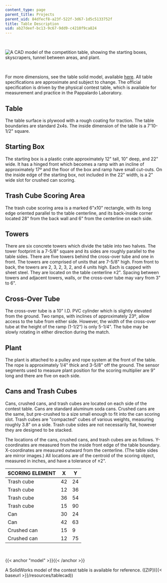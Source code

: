 ```yaml
---
content_type: page
parent_title: Projects
parent_uid: 84dfecf8-a23f-522f-3d67-1d5c5133752f
title: Table Description
uid: ab27deef-bc13-9c67-9dd9-c4210f9ca824
---
```


  
 

![A CAD model of the competition table, showing the starting boxes, skyscrapers, tunnel between areas, and plant.](/courses/mechanical-engineering/2-007-design-and-manufacturing-i-spring-2009/projects/tablemodel.jpg)

  
 

For more dimensions, see the table solid model, available [here](#model). All table specifications are approximate and subject to change. The official specification is driven by the physical contest table, which is available for measurement and practice in the Pappalardo Laboratory.

Table
-----

The table surface is plywood with a rough coating for traction. The table boundaries are standard 2x4s. The inside dimension of the table is a 7'10-1/2" square.

Starting Box
------------

The starting box is a plastic crate approximately 12" tall, 10" deep, and 22" wide. It has a hinged front which becomes a ramp with an incline of approximately 17º and the floor of the box and ramp have small cut-outs. On the inside edge of the starting box, not included in the 22" width, is a 2" wide slot for crushed can scoring.

Trash Cube Scoring Area
-----------------------

The trash cube scoring area is a marked 6"x10" rectangle, with its long edge oriented parallel to the table centerline, and its back-inside corner located 28" from the back wall and 6" from the centerline on each side.

Towers
------

There are six concrete towers which divide the table into two halves. The tower footprint is a 7-5/8" square and its sides are roughly parallel to the table sides. There are five towers behind the cross-over tube and one in front. The towers are comprised of units that are 7-5/8" high. From front to back, the towers are 2, 3, 2, 3, 2, and 4 units high. Each is capped with sheet steel. They are located on the table centerline ±2". Spacing between towers and adjacent towers, walls, or the cross-over tube may vary from 3" to 6".

Cross-Over Tube
---------------

The cross-over tube is a 10" I.D. PVC cylinder which is slightly elevated from the ground. Two ramps, with inclines of approximately 23º, allow access to the tube from either side. However, the width of the cross-over tube at the height of the ramp (1-1/2") is only 5-1/4". The tube may be slowly rotating in either direction during the match.

Plant
-----

The plant is attached to a pulley and rope system at the front of the table. The rope is approximately 1/4" thick and 3-5/8" off the ground. The sensor segments used to measure plant position for the scoring multiplier are 9" long and there are five on each side.

Cans and Trash Cubes
--------------------

Cans, crushed cans, and trash cubes are located on each side of the contest table. Cans are standard aluminum soda cans. Crushed cans are the same, but pre-crushed to a size small enough to fit into the can scoring slot. Trash cubes are "compacted" cubes of various weights, measuring roughly 3.8" on a side. Trash cube sides are not necessarily flat, however they are designed to be stacked.

The locations of the cans, crushed cans, and trash cubes are as follows. Y-coordinates are measured from the inside front edge of the table boundary. X-coordinates are measured outward from the centerline. (The table sides are mirror images.) All locations are of the centroid of the scoring object, measured in inches, and have a tolerance of ±2".

| SCORING ELEMENT | X | Y |
| --- | --- | --- |
| Trash cube | 42 | 24 |
| Trash cube | 12 | 36 |
| Trash cube | 36 | 54 |
| Trash cube | 15 | 90 |
| Can | 30 | 24 |
| Can | 42 | 63 |
| Crushed can | 15 | 9 |
| Crushed can | 12 | 75 

  
 

{{< anchor "model" >}}{{< /anchor >}}

A SolidWorks model of the contest table is available for reference. ([ZIP]({{< baseurl >}}/resources/tablecad))